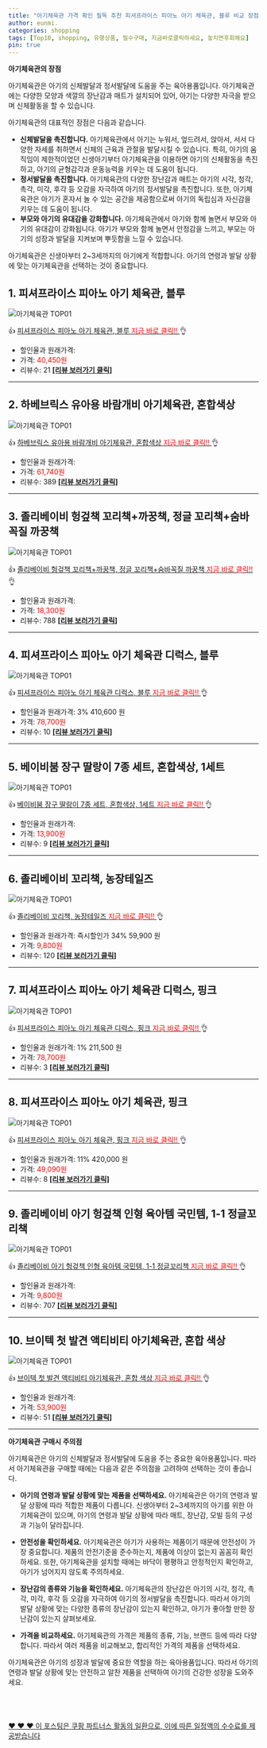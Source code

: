 ```yaml
---
title: "아기체육관 가격 확인 필독 추천 피셔프라이스 피아노 아기 체육관, 블루 비교 장점 구매가이드"
author: eunmi.
categories: shopping
tags: [Top10, shopping, 유행상품, 필수구매, 지금바로클릭하세요, 놓치면후회해요]
pin: true
---
```

**아기체육관의 장점**

아기체육관은 아기의 신체발달과 정서발달에 도움을 주는 육아용품입니다. 아기체육관에는 다양한 모양과 색깔의 장난감과 매트가 설치되어 있어, 아기는 다양한 자극을 받으며 신체활동을 할 수 있습니다.

아기체육관의 대표적인 장점은 다음과 같습니다.

* **신체발달을 촉진합니다.** 아기체육관에서 아기는 누워서, 엎드려서, 앉아서, 서서 다양한 자세를 취하면서 신체의 근육과 관절을 발달시킬 수 있습니다. 특히, 아기의 움직임이 제한적이었던 신생아기부터 아기체육관을 이용하면 아기의 신체활동을 촉진하고, 아기의 균형감각과 운동능력을 키우는 데 도움이 됩니다.
* **정서발달을 촉진합니다.** 아기체육관의 다양한 장난감과 매트는 아기의 시각, 청각, 촉각, 미각, 후각 등 오감을 자극하여 아기의 정서발달을 촉진합니다. 또한, 아기체육관은 아기가 혼자서 놀 수 있는 공간을 제공함으로써 아기의 독립심과 자신감을 키우는 데 도움이 됩니다.
* **부모와 아기의 유대감을 강화합니다.** 아기체육관에서 아기와 함께 놀면서 부모와 아기의 유대감이 강화됩니다. 아기가 부모와 함께 놀면서 안정감을 느끼고, 부모는 아기의 성장과 발달을 지켜보며 뿌듯함을 느낄 수 있습니다.

아기체육관은 신생아부터 2~3세까지의 아기에게 적합합니다. 아기의 연령과 발달 상황에 맞는 아기체육관을 선택하는 것이 중요합니다.

   

## 1. 피셔프라이스 피아노 아기 체육관, 블루

![아기체육관 TOP01](https://thumbnail8.coupangcdn.com/thumbnails/remote/230x230ex/image/retail/images/4274029752559206-25d68736-c7f2-41d2-8705-a2b4ff89b0bd.jpg)


👍 [피셔프라이스 피아노 아기 체육관, 블루 <font color=red> 지금 바로 클릭!! </font> ](https://link.coupang.com/re/AFFSDP?lptag=AF3617701&subid=GithubCoopas&pageKey=18534606&traceid=V0-153&itemId=74488762&vendorItemId=3153259364) 👌 


- 할인율과 원래가격: 
- 가격: <span style='color:red'>40,450원</span>
- 리뷰수: 21  [**[리뷰 보러가기 클릭]**](https://link.coupang.com/re/AFFSDP?lptag=AF3617701&subid=GithubCoopas&pageKey=18534606&traceid=V0-153&itemId=74488762&vendorItemId=3153259364)

---


   

## 2. 하베브릭스 유아용 바람개비 아기체육관, 혼합색상

![아기체육관 TOP01](https://thumbnail6.coupangcdn.com/thumbnails/remote/230x230ex/image/retail/images/2023/07/07/18/6/8f2e02cf-14f7-4f32-bcac-e20f31e58af2.jpg)


👍 [하베브릭스 유아용 바람개비 아기체육관, 혼합색상 <font color=red> 지금 바로 클릭!! </font> ](https://link.coupang.com/re/AFFSDP?lptag=AF3617701&subid=GithubCoopas&pageKey=7450703685&traceid=V0-153&itemId=19396128566&vendorItemId=86508263103) 👌 


- 할인율과 원래가격: 
- 가격: <span style='color:red'>61,740원</span>
- 리뷰수: 389  [**[리뷰 보러가기 클릭]**](https://link.coupang.com/re/AFFSDP?lptag=AF3617701&subid=GithubCoopas&pageKey=7450703685&traceid=V0-153&itemId=19396128566&vendorItemId=86508263103)

---


   

## 3. 졸리베이비 헝겊책 꼬리책+까꿍책, 정글 꼬리책+숨바꼭질 까꿍책

![아기체육관 TOP01](https://thumbnail8.coupangcdn.com/thumbnails/remote/230x230ex/image/vendor_inventory/511a/307d666132565afa67de5d48b3f2dfb4246d0851d46122a45eb8ac8db881.jpg)


👍 [졸리베이비 헝겊책 꼬리책+까꿍책, 정글 꼬리책+숨바꼭질 까꿍책 <font color=red> 지금 바로 클릭!! </font> ](https://link.coupang.com/re/AFFSDP?lptag=AF3617701&subid=GithubCoopas&pageKey=7216943820&traceid=V0-153&itemId=18278642708&vendorItemId=85424644876) 👌 


- 할인율과 원래가격: 
- 가격: <span style='color:red'>18,300원</span>
- 리뷰수: 788  [**[리뷰 보러가기 클릭]**](https://link.coupang.com/re/AFFSDP?lptag=AF3617701&subid=GithubCoopas&pageKey=7216943820&traceid=V0-153&itemId=18278642708&vendorItemId=85424644876)

---


   

## 4. 피셔프라이스 피아노 아기 체육관 디럭스, 블루

![아기체육관 TOP01](https://thumbnail8.coupangcdn.com/thumbnails/remote/230x230ex/image/product/image/vendoritem/2018/11/16/3930145388/98197b22-f3c6-42f7-aa28-1b5641161890.jpg)


👍 [피셔프라이스 피아노 아기 체육관 디럭스, 블루 <font color=red> 지금 바로 클릭!! </font> ](https://link.coupang.com/re/AFFSDP?lptag=AF3617701&subid=GithubCoopas&pageKey=318405929&traceid=V0-153&itemId=383141358&vendorItemId=3930145388) 👌 


- 할인율과 원래가격: 3%  410,600   원
- 가격: <span style='color:red'>78,700원</span>
- 리뷰수: 10  [**[리뷰 보러가기 클릭]**](https://link.coupang.com/re/AFFSDP?lptag=AF3617701&subid=GithubCoopas&pageKey=318405929&traceid=V0-153&itemId=383141358&vendorItemId=3930145388)

---


   

## 5. 베이비붐 장구 딸랑이 7종 세트, 혼합색상, 1세트

![아기체육관 TOP01](https://thumbnail9.coupangcdn.com/thumbnails/remote/230x230ex/image/vendor_inventory/f380/8db72cf4348ccc9c2b58016934ceabb61ddc8f65c7852cf7eb66f65e0276.jpg)


👍 [베이비붐 장구 딸랑이 7종 세트, 혼합색상, 1세트 <font color=red> 지금 바로 클릭!! </font> ](https://link.coupang.com/re/AFFSDP?lptag=AF3617701&subid=GithubCoopas&pageKey=1506215&traceid=V0-153&itemId=6565383&vendorItemId=3037541628) 👌 


- 할인율과 원래가격: 
- 가격: <span style='color:red'>13,900원</span>
- 리뷰수: 9  [**[리뷰 보러가기 클릭]**](https://link.coupang.com/re/AFFSDP?lptag=AF3617701&subid=GithubCoopas&pageKey=1506215&traceid=V0-153&itemId=6565383&vendorItemId=3037541628)

---


   

## 6. 졸리베이비 꼬리책, 농장테일즈

![아기체육관 TOP01](https://thumbnail10.coupangcdn.com/thumbnails/remote/230x230ex/image/vendor_inventory/1377/5f3ece9f79302f6b72deb12754a9490861b239bf86640956c173c897d7ed.jpg)


👍 [졸리베이비 꼬리책, 농장테일즈 <font color=red> 지금 바로 클릭!! </font> ](https://link.coupang.com/re/AFFSDP?lptag=AF3617701&subid=GithubCoopas&pageKey=5802523852&traceid=V0-153&itemId=9955998488&vendorItemId=83460791736) 👌 


- 할인율과 원래가격: 즉시할인가 34%  59,900   원
- 가격: <span style='color:red'>9,800원</span>
- 리뷰수: 120  [**[리뷰 보러가기 클릭]**](https://link.coupang.com/re/AFFSDP?lptag=AF3617701&subid=GithubCoopas&pageKey=5802523852&traceid=V0-153&itemId=9955998488&vendorItemId=83460791736)

---


   

## 7. 피셔프라이스 피아노 아기 체육관 디럭스, 핑크

![아기체육관 TOP01](https://thumbnail8.coupangcdn.com/thumbnails/remote/230x230ex/image/retail/images/4274033614000475-f75e89e3-bfdb-4469-afef-a234eeeaa381.jpg)


👍 [피셔프라이스 피아노 아기 체육관 디럭스, 핑크 <font color=red> 지금 바로 클릭!! </font> ](https://link.coupang.com/re/AFFSDP?lptag=AF3617701&subid=GithubCoopas&pageKey=318405929&traceid=V0-153&itemId=1016590165&vendorItemId=5453223485) 👌 


- 할인율과 원래가격: 1%  211,500   원
- 가격: <span style='color:red'>78,700원</span>
- 리뷰수: 3  [**[리뷰 보러가기 클릭]**](https://link.coupang.com/re/AFFSDP?lptag=AF3617701&subid=GithubCoopas&pageKey=318405929&traceid=V0-153&itemId=1016590165&vendorItemId=5453223485)

---


   

## 8. 피셔프라이스 피아노 아기 체육관, 핑크

![아기체육관 TOP01](https://thumbnail8.coupangcdn.com/thumbnails/remote/230x230ex/image/vendor_inventory/c1ad/8bb159b073c5a565f95ac36aa2e84bee64f4abb3b79e3d621cb58d269381.jpg)


👍 [피셔프라이스 피아노 아기 체육관, 핑크 <font color=red> 지금 바로 클릭!! </font> ](https://link.coupang.com/re/AFFSDP?lptag=AF3617701&subid=GithubCoopas&pageKey=18534606&traceid=V0-153&itemId=74488761&vendorItemId=82768897674) 👌 


- 할인율과 원래가격: 11%  420,000   원
- 가격: <span style='color:red'>49,090원</span>
- 리뷰수: 8  [**[리뷰 보러가기 클릭]**](https://link.coupang.com/re/AFFSDP?lptag=AF3617701&subid=GithubCoopas&pageKey=18534606&traceid=V0-153&itemId=74488761&vendorItemId=82768897674)

---


   

## 9. 졸리베이비 아기 헝겊책 인형 육아템 국민템, 1-1 정글꼬리책

![아기체육관 TOP01](https://thumbnail8.coupangcdn.com/thumbnails/remote/230x230ex/image/vendor_inventory/5a95/78bfc2694c5643aee45bac321af8e54b260b6eba349b4ba83ac718e9c17f.jpg)


👍 [졸리베이비 아기 헝겊책 인형 육아템 국민템, 1-1 정글꼬리책 <font color=red> 지금 바로 클릭!! </font> ](https://link.coupang.com/re/AFFSDP?lptag=AF3617701&subid=GithubCoopas&pageKey=6838860959&traceid=V0-153&itemId=16256166878&vendorItemId=83049897061) 👌 


- 할인율과 원래가격: 
- 가격: <span style='color:red'>9,800원</span>
- 리뷰수: 707  [**[리뷰 보러가기 클릭]**](https://link.coupang.com/re/AFFSDP?lptag=AF3617701&subid=GithubCoopas&pageKey=6838860959&traceid=V0-153&itemId=16256166878&vendorItemId=83049897061)

---


   

## 10. 브이텍 첫 발견 액티비티 아기체육관, 혼합 색상

![아기체육관 TOP01](https://thumbnail8.coupangcdn.com/thumbnails/remote/230x230ex/image/product/image/vendoritem/2019/04/16/3368054885/531391d6-890b-49f3-8112-73dab9688bd4.jpg)


👍 [브이텍 첫 발견 액티비티 아기체육관, 혼합 색상 <font color=red> 지금 바로 클릭!! </font> ](https://link.coupang.com/re/AFFSDP?lptag=AF3617701&subid=GithubCoopas&pageKey=43470540&traceid=V0-153&itemId=156966746&vendorItemId=3368054885) 👌 


- 할인율과 원래가격: 
- 가격: <span style='color:red'>53,900원</span>
- 리뷰수: 51  [**[리뷰 보러가기 클릭]**](https://link.coupang.com/re/AFFSDP?lptag=AF3617701&subid=GithubCoopas&pageKey=43470540&traceid=V0-153&itemId=156966746&vendorItemId=3368054885)

---
**아기체육관 구매시 주의점**

아기체육관은 아기의 신체발달과 정서발달에 도움을 주는 중요한 육아용품입니다. 따라서 아기체육관을 구매할 때에는 다음과 같은 주의점을 고려하여 선택하는 것이 좋습니다.

* **아기의 연령과 발달 상황에 맞는 제품을 선택하세요.** 아기체육관은 아기의 연령과 발달 상황에 따라 적합한 제품이 다릅니다. 신생아부터 2~3세까지의 아기를 위한 아기체육관이 있으며, 아기의 연령과 발달 상황에 따라 매트, 장난감, 모빌 등의 구성과 기능이 달라집니다.

* **안전성을 확인하세요.** 아기체육관은 아기가 사용하는 제품이기 때문에 안전성이 가장 중요합니다. 제품의 안전기준을 준수하는지, 제품에 이상이 없는지 꼼꼼히 확인하세요. 또한, 아기체육관을 설치할 때에는 바닥이 평평하고 안정적인지 확인하고, 아기가 넘어지지 않도록 주의하세요.

* **장난감의 종류와 기능을 확인하세요.** 아기체육관의 장난감은 아기의 시각, 청각, 촉각, 미각, 후각 등 오감을 자극하여 아기의 정서발달을 촉진합니다. 따라서 아기의 발달 상황에 맞는 다양한 종류의 장난감이 있는지 확인하고, 아기가 좋아할 만한 장난감이 있는지 살펴보세요.

* **가격을 비교하세요.** 아기체육관의 가격은 제품의 종류, 기능, 브랜드 등에 따라 다양합니다. 따라서 여러 제품을 비교해보고, 합리적인 가격의 제품을 선택하세요.

아기체육관은 아기의 성장과 발달에 중요한 역할을 하는 육아용품입니다. 따라서 아기의 연령과 발달 상황에 맞는 안전하고 알찬 제품을 선택하여 아기의 건강한 성장을 도와주세요.<br><br><br><br><br> [ ❤ ❤ ❤ 이 포스팅은 쿠팡 파트너스 활동의 일환으로, 이에 따른 일정액의 수수료를 제공받습니다](https://link.coupang.com/a/bcEFyh)